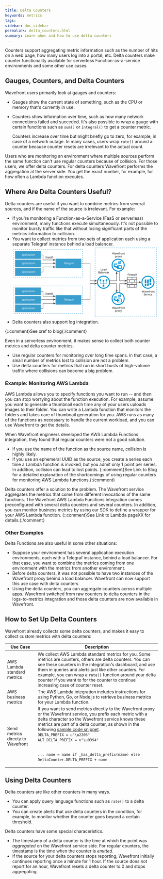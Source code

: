 ```yaml
---
title: Delta Counters
keywords: metrics
tags:
sidebar: doc_sidebar
permalink: delta_counters.html
summary: Learn when and how to use delta counters
---
```

Counters support aggregating metric information such as the number of hits on a web page, how many users log into a portal, etc. Delta counters make counter functionality available for serverless Function-as-a-service environments and some other use cases.


## Gauges, Counters, and Delta Counters

Wavefront users primarily look at gauges and counters:
* Gauges show the current state of something, such as the CPU or memory that's currently in use.
* Counters show information over time, such as how many network connections failed and succeded. It's also possible to wrap a gauge with certain functions such as `sum()` or `integral()` to get a counter metric.

   Counters increase over time but might briefly go to zero, for example, in case of a network outage. In many cases, users wrap `rate()` around a counter because counter resets are irrelevant to the actual count.

Users who are monitoring an environment where multiple sources perform the same function can't use regular counters because of collision. For those users, we offer delta counters. For delta counters Wavefront performs the aggregation at the server side. You get the exact number, for example, for how often a Lambda function executes.

## Where Are Delta Counters Useful?

Delta counters are useful if you want to combine metrics from several sources, and if the name of the source is irrelevant. For example:

* If you're monitoring a Function-as-a-Service (FaaS or serverless) environment, many functions execute simultaneously. It's not possible to monitor bursty traffic like that without losing significant parts of the metrics information to collision.
* You want to collect metrics from two sets of application each using a separate Telegraf instance behind a load balancer.
![telegraf and delta_counters](images/delta_metrics_telegraph.svg)
* Delta counters also support log integration.

{::comment}See xref to blog{:/comment}

Even in a serverless environment, it makes sense to collect both counter metrics and delta counter metrics.
* Use regular counters for monitoring over long time spans. In that case, a small number of metrics lost to collision are not a problem.
* Use delta counters for metrics that run in short busts of high-volume traffic where collisions can become a big problem.


### Example: Monitoring AWS Lambda

AWS Lambda allows you to specify functions you want to run -- and then you can stop worrying about the function execution. For example, assume you want to generate a thumbnail each time any of your users uploads images to their folder. You can write a Lambda function that monitors the folders and takes care of thumbnail generation for you. AWS runs as many of the functions as necessary to handle the current workload, and you can use Wavefront to get the details.

When Wavefront engineers developed the AWS Lambda Functions integration, they found that regular counters were not a good solution.
* If you use the name of the function as the source name, collision is highly likely.
* If you use an ephemeral UUID as the source, you create a series each time a Lambda function is invoked, but you admit only 1 point per series. In addition, collision can lead to lost points.
{::comment}See Link to Blog for a detailed explanation of the shortcomings of using regular counters for monitoring AWS Lambda functions.{:/comment}

Delta counters offer a solution to the problem. The Wavefront service aggregates the metrics that come from different invocations of the same functions. The Wavefront AWS Lambda Functions integration comes preconfigured with several delta counters and several counters. In addition, you can monitor business metrics by using our SDK to define a wrapper for your AWS Lambda function. {::comment}See Link to Lambda pageXX for details.{:/comment}

### Other Examples

Delta Functions are also useful in some other situations:

* Suppose your environment has several application execution environments, each with a Telegraf instance, behind a load balancer. For that case, you want to combine the metrics coming from one environment with the metrics from another environment.
* Before delta counters, it was not possible to have two instances of the Wavefront proxy behind a load balancer. Wavefront can now support this use case with delta counters.
* Using the delta counters, you can aggregate counters across multiple apps. Wavefront switched from raw counters to delta counters in the logs-to-metrics integration and those delta counters are now available in Wavefront.

## How to Set Up Delta Counters

Wavefront already collects some delta counters, and makes it easy to collect custom metrics with delta counters:

<table style="width: 100%;">
<tbody>
<thead>
<tr><th width="20%">Use Case</th><th width="80%">Description</th></tr>
</thead>
<tr>
<td>AWS Lambda standard metrics</td>
<td>We collect AWS Lambda standard metrics for you. Some metrics are counters, others are delta counters. You can see these counters in the integration's dashboard, and use them in queries and alerts just like other counters. For example, you can wrap a <code>rate()</code> function around your delta counter if you want to for the counter to continue increasing case of counter reset.</td></tr>
<tr>
<td>AWS business metrics</td>
<td>The AWS Lambda integration includes instructions for using Python, Go, or Node.js to retrieve business metrics for your Lambda function. </td></tr>
<tr>
<td>Send metrics directy to Wavefront</td>
<td>If you want to send metrics directly to the Wavefront proxy or the Wavefront service, you prefix each metric with a delta character so the Wavefront service knows these metrics are part of a delta counter, as shown in the following <a href="https://github.com/wavefrontHQ/python-client/blob/master/wavefront_pyformance/wavefront_pyformance/delta.py"> sample code snippet</a>.

<code>
DELTA_PREFIX = u"\u2206"
ALT_DELTA_PREFIX = u"\u0394"

...
name = name if _has_delta_prefix(name) else DeltaCounter.DELTA_PREFIX + name</code></td></tr>
</tbody>
</table>

## Using Delta Counters

Delta counters are like other counters in many ways.
* You can apply query language functions such as `rate()` to a delta counter.
* You can create alerts that use delta counters in the condition, for example, to monitor whether the counter goes beyond a certain threshold.


Delta counters have some special characeristics.
* The timestamp of a delta counter is the time at which the point was *aggregated* on the Wavefront service side. For regular counters, the timestamp is the time when the counter is *emitted*.
* If the source for your delta counters stops reporting, Wavefront initially continues reporting once a minute for 1 hour. If the source does not report for an hour, Wavefront resets a delta counter to 0 and stops aggregating.

